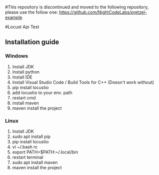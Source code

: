 #This repository is discontinued and moved to the following repository, please use the follow one:  https://github.com/NightCodeLabs/pretzel-example

#Locust Api Test

## Installation guide
### Windows
1. Install JDK  
2. Install python  
3. Install IDE  
4. Install Visual Studio Code / Build Tools for C++ (Doesn't work without)   
5. pip install locustio 
6. add locustio to your env. path  
7. restart cmd  
8. install maven
9. maven install the project   

### Linux
1. Install JDK
2. sudo apt install pip    
3. pip install locustio  
4. vi  ~/.bash rc
5. export PATH=$PATH:~/.local/bin
7. restart terminal  
8. sudo apt install maven
9. maven install the project   

